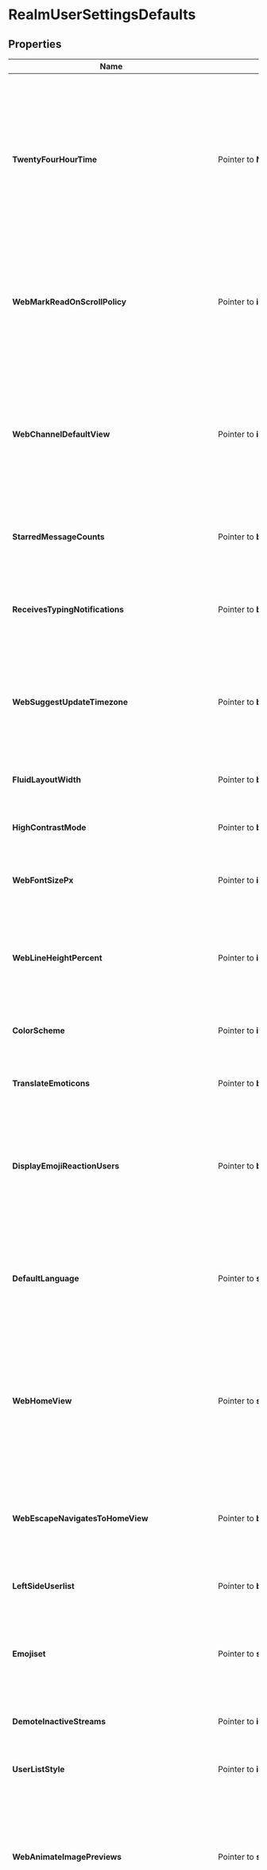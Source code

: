 # RealmUserSettingsDefaults

## Properties

Name | Type | Description | Notes
------------ | ------------- | ------------- | -------------
**TwentyFourHourTime** | Pointer to **NullableBool** | Whether time should be [displayed in 24-hour notation](zulip.com/help/change-the-time-format.  A &#x60;null&#x60; value indicates that the client should use the default time format for the user&#39;s locale.  **Changes**: Prior to Zulip 11.0 (feature level 408), &#x60;null&#x60; was not a valid value for this setting. Note that it was not possible to actually set the time format to &#x60;null&#x60; at this feature level.  New in Zulip 5.0 (feature level 99). This value was previously available as &#x60;realm_default_twenty_four_hour_time&#x60; in the top-level response object (only when &#x60;realm&#x60; was present in &#x60;fetch_event_types&#x60;).  | [optional] 
**WebMarkReadOnScrollPolicy** | Pointer to **int32** | Whether or not to mark messages as read when the user scrolls through their feed.  - 1 - Always - 2 - Only in conversation views - 3 - Never  **Changes**: New in Zulip 7.0 (feature level 175). Previously, there was no way for the user to configure this behavior on the web, and the Zulip web and desktop apps behaved like the \&quot;Always\&quot; setting when marking messages as read.  | [optional] 
**WebChannelDefaultView** | Pointer to **int32** | Web/desktop app setting controlling the default navigation behavior when clicking on a channel link.  - 1 - Top topic in the channel - 2 - Channel feed - 3 - List of topics - 4 - Top unread topic in channel  **Changes**: The \&quot;Top unread topic in channel\&quot; is new in Zulip 11.0 (feature level 401).  In Zulip 11.0 (feature level 383), we added a new option \&quot;List of topics\&quot; to this setting.  New in Zulip 9.0 (feature level 269). Previously, this was not configurable, and every user had the \&quot;Channel feed\&quot; behavior.  | [optional] 
**StarredMessageCounts** | Pointer to **bool** | Whether clients should display the [number of starred messages](zulip.com/help/star-a-message#display-the-number-of-starred-messages.  | [optional] 
**ReceivesTypingNotifications** | Pointer to **bool** | Whether the user is configured to receive typing notifications from other users. The server will only deliver typing notifications events to users who for whom this is enabled.  **Changes**: New in Zulip 9.0 (feature level 253). Previously, there were only options to disable sending typing notifications.  | [optional] 
**WebSuggestUpdateTimezone** | Pointer to **bool** | Whether the user should be shown an alert, offering to update their [profile time zone](zulip.com/help/change-your-timezone, when the time displayed for the profile time zone differs from the current time displayed by the time zone configured on their device.  **Changes**: New in Zulip 10.0 (feature level 329).  | [optional] 
**FluidLayoutWidth** | Pointer to **bool** | Whether to use the [maximum available screen width](zulip.com/help/enable-full-width-display for the web app&#39;s center panel (message feed, recent conversations) on wide screens.  | [optional] 
**HighContrastMode** | Pointer to **bool** | This setting is reserved for use to control variations in Zulip&#39;s design to help visually impaired users.  | [optional] 
**WebFontSizePx** | Pointer to **int32** | User-configured primary &#x60;font-size&#x60; for the web application, in pixels.  **Changes**: New in Zulip 9.0 (feature level 245). Previously, font size was only adjustable via browser zoom. Note that this setting was not fully implemented at this feature level.  | [optional] 
**WebLineHeightPercent** | Pointer to **int32** | User-configured primary &#x60;line-height&#x60; for the web application, in percent, so a value of 120 represents a &#x60;line-height&#x60; of 1.2.  **Changes**: New in Zulip 9.0 (feature level 245). Previously, line height was not user-configurable. Note that this setting was not fully implemented at this feature level.  | [optional] 
**ColorScheme** | Pointer to **int32** | Controls which [color theme](zulip.com/help/dark-theme to use.  - 1 - Automatic - 2 - Dark theme - 3 - Light theme  Automatic detection is implementing using the standard &#x60;prefers-color-scheme&#x60; media query.  | [optional] 
**TranslateEmoticons** | Pointer to **bool** | Whether to [translate emoticons to emoji](zulip.com/help/configure-emoticon-translations in messages the user sends.  | [optional] 
**DisplayEmojiReactionUsers** | Pointer to **bool** | Whether to display the names of reacting users on a message.  When enabled, clients should display the names of reacting users, rather than a count, for messages with few total reactions. The ideal cutoff may depend on the space available for displaying reactions; the official web application displays names when 3 or fewer total reactions are present with this setting enabled.  **Changes**: New in Zulip 6.0 (feature level 125).  | [optional] 
**DefaultLanguage** | Pointer to **string** | What [default language](zulip.com/help/change-your-language to use for the account.  This controls both the Zulip UI as well as email notifications sent to the user.  The value needs to be a standard language code that the Zulip server has translation data for; for example, &#x60;\&quot;en\&quot;&#x60; for English or &#x60;\&quot;de\&quot;&#x60; for German.  | [optional] 
**WebHomeView** | Pointer to **string** | The [home view](zulip.com/help/configure-home-view used when opening a new Zulip web app window or hitting the &#x60;Esc&#x60; keyboard shortcut repeatedly.  - \&quot;recent_topics\&quot; - Recent conversations view - \&quot;inbox\&quot; - Inbox view - \&quot;all_messages\&quot; - Combined feed view  **Changes**: New in Zulip 8.0 (feature level 219). Previously, this was called &#x60;default_view&#x60;, which was new in Zulip 4.0 (feature level 42).  | [optional] 
**WebEscapeNavigatesToHomeView** | Pointer to **bool** | Whether the escape key navigates to the [configured home view](zulip.com/help/configure-home-view.  **Changes**: New in Zulip 8.0 (feature level 219). Previously, this was called &#x60;escape_navigates_to_default_view&#x60;, which was new in Zulip 5.0 (feature level 107).  | [optional] 
**LeftSideUserlist** | Pointer to **bool** | Whether the users list on left sidebar in narrow windows.  This feature is not heavily used and is likely to be reworked.  | [optional] 
**Emojiset** | Pointer to **string** | The user&#39;s configured [emoji set](zulip.com/help/emoji-and-emoticons#use-emoticons, used to display emoji to the user everywhere they appear in the UI.  - \&quot;google\&quot; - Google modern - \&quot;google-blob\&quot; - Google classic - \&quot;twitter\&quot; - Twitter - \&quot;text\&quot; - Plain text  | [optional] 
**DemoteInactiveStreams** | Pointer to **int32** | Whether to [hide inactive channels](zulip.com/help/manage-inactive-channels in the left sidebar.  - 1 - Automatic - 2 - Always - 3 - Never  | [optional] 
**UserListStyle** | Pointer to **int32** | The style selected by the user for the right sidebar user list.  - 1 - Compact - 2 - With status - 3 - With avatar and status  **Changes**: New in Zulip 6.0 (feature level 141).  | [optional] 
**WebAnimateImagePreviews** | Pointer to **string** | Controls how animated images should be played in the message feed in the web/desktop application.  - \&quot;always\&quot; - Always play the animated images in the message feed. - \&quot;on_hover\&quot; - Play the animated images on hover over them in the message feed. - \&quot;never\&quot; - Never play animated images in the message feed.  **Changes**: New in Zulip 9.0 (feature level 275).  | [optional] 
**WebStreamUnreadsCountDisplayPolicy** | Pointer to **int32** | Configuration for which channels should be displayed with a numeric unread count in the left sidebar. Channels that do not have an unread count will have a simple dot indicator for whether there are any unread messages.  - 1 - All channels - 2 - Unmuted channels and topics - 3 - No channels  **Changes**: New in Zulip 8.0 (feature level 210).  | [optional] 
**HideAiFeatures** | Pointer to **bool** | Controls whether user wants AI features like topic summarization to be hidden in all Zulip clients.  **Changes**: New in Zulip 10.0 (feature level 350).  | [optional] 
**WebLeftSidebarShowChannelFolders** | Pointer to **bool** | Determines whether the web/desktop application&#39;s left sidebar displays any channel folders configured by the organization.  **Changes**: New in Zulip 11.0 (feature level 411).  | [optional] 
**WebLeftSidebarUnreadsCountSummary** | Pointer to **bool** | Determines whether the web/desktop application&#39;s left sidebar displays the unread message count summary.  **Changes**: New in Zulip 11.0 (feature level 398).  | [optional] 
**EnableStreamDesktopNotifications** | Pointer to **bool** | Enable visual desktop notifications for channel messages.  | [optional] 
**EnableStreamEmailNotifications** | Pointer to **bool** | Enable email notifications for channel messages.  | [optional] 
**EnableStreamPushNotifications** | Pointer to **bool** | Enable mobile notifications for channel messages.  | [optional] 
**EnableStreamAudibleNotifications** | Pointer to **bool** | Enable audible desktop notifications for channel messages.  | [optional] 
**NotificationSound** | Pointer to **string** | Notification sound name.  | [optional] 
**EnableDesktopNotifications** | Pointer to **bool** | Enable visual desktop notifications for direct messages and @-mentions.  | [optional] 
**EnableSounds** | Pointer to **bool** | Enable audible desktop notifications for direct messages and @-mentions.  | [optional] 
**EnableOfflineEmailNotifications** | Pointer to **bool** | Enable email notifications for direct messages and @-mentions received when the user is offline.  | [optional] 
**EnableOfflinePushNotifications** | Pointer to **bool** | Enable mobile notification for direct messages and @-mentions received when the user is offline.  | [optional] 
**EnableOnlinePushNotifications** | Pointer to **bool** | Enable mobile notification for direct messages and @-mentions received when the user is online.  | [optional] 
**EnableFollowedTopicDesktopNotifications** | Pointer to **bool** | Enable visual desktop notifications for messages sent to followed topics.  **Changes**: New in Zulip 8.0 (feature level 189).  | [optional] 
**EnableFollowedTopicEmailNotifications** | Pointer to **bool** | Enable email notifications for messages sent to followed topics.  **Changes**: New in Zulip 8.0 (feature level 189).  | [optional] 
**EnableFollowedTopicPushNotifications** | Pointer to **bool** | Enable push notifications for messages sent to followed topics.  **Changes**: New in Zulip 8.0 (feature level 189).  | [optional] 
**EnableFollowedTopicAudibleNotifications** | Pointer to **bool** | Enable audible desktop notifications for messages sent to followed topics.  **Changes**: New in Zulip 8.0 (feature level 189).  | [optional] 
**EnableDigestEmails** | Pointer to **bool** | Enable digest emails when the user is away.  | [optional] 
**EnableMarketingEmails** | Pointer to **bool** | Enable marketing emails. Has no function outside Zulip Cloud.  | [optional] 
**EnableLoginEmails** | Pointer to **bool** | Enable email notifications for new logins to account.  | [optional] 
**MessageContentInEmailNotifications** | Pointer to **bool** | Include the message&#39;s content in email notifications for new messages.  | [optional] 
**PmContentInDesktopNotifications** | Pointer to **bool** | Include content of direct messages in desktop notifications.  | [optional] 
**WildcardMentionsNotify** | Pointer to **bool** | Whether wildcard mentions (E.g. @**all**) should send notifications like a personal mention.  | [optional] 
**EnableFollowedTopicWildcardMentionsNotify** | Pointer to **bool** | Whether wildcard mentions (e.g., @**all**) in messages sent to followed topics should send notifications like a personal mention.  **Changes**: New in Zulip 8.0 (feature level 189).  | [optional] 
**DesktopIconCountDisplay** | Pointer to **int32** | Unread count badge (appears in desktop sidebar and browser tab)  - 1 - All unread messages - 2 - DMs, mentions, and followed topics - 3 - DMs and mentions - 4 - None  **Changes**: In Zulip 8.0 (feature level 227), added &#x60;DMs, mentions, and followed topics&#x60; option, renumbering the options to insert it in order.  | [optional] 
**RealmNameInEmailNotificationsPolicy** | Pointer to **int32** | Whether to [include organization name in subject of message notification emails](zulip.com/help/email-notifications#include-organization-name-in-subject-line.  - 1 - Automatic - 2 - Always - 3 - Never  **Changes**: New in Zulip 7.0 (feature level 168), replacing the previous &#x60;realm_name_in_notifications&#x60; boolean; &#x60;true&#x60; corresponded to &#x60;Always&#x60;, and &#x60;false&#x60; to &#x60;Never&#x60;.  | [optional] 
**AutomaticallyFollowTopicsPolicy** | Pointer to **int32** | Which [topics to follow automatically](zulip.com/help/mute-a-topic.  - 1 - Topics the user participates in - 2 - Topics the user sends a message to - 3 - Topics the user starts - 4 - Never  **Changes**: New in Zulip 8.0 (feature level 214).  | [optional] 
**AutomaticallyUnmuteTopicsInMutedStreamsPolicy** | Pointer to **int32** | Which [topics to unmute automatically in muted channels](zulip.com/help/mute-a-topic.  - 1 - Topics the user participates in - 2 - Topics the user sends a message to - 3 - Topics the user starts - 4 - Never  **Changes**: New in Zulip 8.0 (feature level 214).  | [optional] 
**AutomaticallyFollowTopicsWhereMentioned** | Pointer to **bool** | Whether the server will automatically mark the user as following topics where the user is mentioned.  **Changes**: New in Zulip 8.0 (feature level 235).  | [optional] 
**ResolvedTopicNoticeAutoReadPolicy** | Pointer to **string** | Controls whether the resolved-topic notices are marked as read.  - \&quot;always\&quot; - Always mark resolved-topic notices as read. - \&quot;except_followed\&quot; - Mark resolved-topic notices as read in topics not followed by the user. - \&quot;never\&quot; - Never mark resolved-topic notices as read.  **Changes**: New in Zulip 11.0 (feature level 385).  | [optional] 
**PresenceEnabled** | Pointer to **bool** | Display the presence status to other users when online.  | [optional] 
**EnterSends** | Pointer to **bool** | Whether the user setting for [sending on pressing Enter](zulip.com/help/configure-send-message-keys in the compose box is enabled.  | [optional] 
**EnableDraftsSynchronization** | Pointer to **bool** | A boolean parameter to control whether synchronizing drafts is enabled for the user. When synchronization is disabled, all drafts stored in the server will be automatically deleted from the server.  This does not do anything (like sending events) to delete local copies of drafts stored in clients.  | [optional] 
**EmailNotificationsBatchingPeriodSeconds** | Pointer to **int32** | The duration (in seconds) for which the server should wait to batch email notifications before sending them.  | [optional] 
**AvailableNotificationSounds** | Pointer to **[]string** | Array containing the names of the notification sound options supported by this Zulip server. Only relevant to support UI for configuring notification sounds.  | [optional] 
**EmojisetChoices** | Pointer to [**[]RegisterQueueResponseUserSettingsEmojisetChoicesInner**](RegisterQueueResponseUserSettingsEmojisetChoicesInner.md) | Array of dictionaries where each dictionary describes an emoji set supported by this version of the Zulip server.  Only relevant to clients with configuration UI for choosing an emoji set; the currently selected emoji set is available in the &#x60;emojiset&#x60; key.  See [PATCH /settings](zulip.com/api/update-settings for details on the meaning of this setting.  | [optional] 
**SendPrivateTypingNotifications** | Pointer to **bool** | Whether [typing notifications](zulip.com/help/typing-notifications be sent when composing direct messages.  **Changes**: New in Zulip 5.0 (feature level 105).  | [optional] 
**SendStreamTypingNotifications** | Pointer to **bool** | Whether [typing notifications](zulip.com/help/typing-notifications be sent when composing channel messages.  **Changes**: New in Zulip 5.0 (feature level 105).  | [optional] 
**SendReadReceipts** | Pointer to **bool** | Whether other users are allowed to see whether you&#39;ve read messages.  **Changes**: New in Zulip 5.0 (feature level 105).  | [optional] 
**AllowPrivateDataExport** | Pointer to **bool** | Whether organization administrators are allowed to export your private data.  **Changes**: New in Zulip 10.0 (feature level 293).  | [optional] 
**EmailAddressVisibility** | Pointer to **int32** | The [policy][permission-level] for [which other users][help-email-visibility] in this organization can see the user&#39;s real email address.  - 1 &#x3D; Everyone - 2 &#x3D; Members only - 3 &#x3D; Administrators only - 4 &#x3D; Nobody - 5 &#x3D; Moderators only  **Changes**: New in Zulip 7.0 (feature level 163), replacing the realm-level setting.  [permission-level]: /api/roles-and-permissions#permission-levels [help-email-visibility]: /help/configure-email-visibility  | [optional] 
**WebNavigateToSentMessage** | Pointer to **bool** | Web/desktop app setting for whether the user&#39;s view should automatically go to the conversation where they sent a message.  **Changes**: New in Zulip 9.0 (feature level 268). Previously, this behavior was not configurable.  | [optional] 

## Methods

### NewRegisterQueueResponseRealmUserSettingsDefaults

`func NewRegisterQueueResponseRealmUserSettingsDefaults() *RegisterQueueResponseRealmUserSettingsDefaults`

NewRegisterQueueResponseRealmUserSettingsDefaults instantiates a new RegisterQueueResponseRealmUserSettingsDefaults object
This constructor will assign default values to properties that have it defined,
and makes sure properties required by API are set, but the set of arguments
will change when the set of required properties is changed

### NewRegisterQueueResponseRealmUserSettingsDefaultsWithDefaults

`func NewRegisterQueueResponseRealmUserSettingsDefaultsWithDefaults() *RegisterQueueResponseRealmUserSettingsDefaults`

NewRegisterQueueResponseRealmUserSettingsDefaultsWithDefaults instantiates a new RegisterQueueResponseRealmUserSettingsDefaults object
This constructor will only assign default values to properties that have it defined,
but it doesn't guarantee that properties required by API are set

### GetTwentyFourHourTime

`func (o *RegisterQueueResponseRealmUserSettingsDefaults) GetTwentyFourHourTime() bool`

GetTwentyFourHourTime returns the TwentyFourHourTime field if non-nil, zero value otherwise.

### GetTwentyFourHourTimeOk

`func (o *RegisterQueueResponseRealmUserSettingsDefaults) GetTwentyFourHourTimeOk() (*bool, bool)`

GetTwentyFourHourTimeOk returns a tuple with the TwentyFourHourTime field if it's non-nil, zero value otherwise
and a boolean to check if the value has been set.

### SetTwentyFourHourTime

`func (o *RegisterQueueResponseRealmUserSettingsDefaults) SetTwentyFourHourTime(v bool)`

SetTwentyFourHourTime sets TwentyFourHourTime field to given value.

### HasTwentyFourHourTime

`func (o *RegisterQueueResponseRealmUserSettingsDefaults) HasTwentyFourHourTime() bool`

HasTwentyFourHourTime returns a boolean if a field has been set.

### SetTwentyFourHourTimeNil

`func (o *RegisterQueueResponseRealmUserSettingsDefaults) SetTwentyFourHourTimeNil(b bool)`

 SetTwentyFourHourTimeNil sets the value for TwentyFourHourTime to be an explicit nil

### UnsetTwentyFourHourTime
`func (o *RegisterQueueResponseRealmUserSettingsDefaults) UnsetTwentyFourHourTime()`

UnsetTwentyFourHourTime ensures that no value is present for TwentyFourHourTime, not even an explicit nil
### GetWebMarkReadOnScrollPolicy

`func (o *RegisterQueueResponseRealmUserSettingsDefaults) GetWebMarkReadOnScrollPolicy() int32`

GetWebMarkReadOnScrollPolicy returns the WebMarkReadOnScrollPolicy field if non-nil, zero value otherwise.

### GetWebMarkReadOnScrollPolicyOk

`func (o *RegisterQueueResponseRealmUserSettingsDefaults) GetWebMarkReadOnScrollPolicyOk() (*int32, bool)`

GetWebMarkReadOnScrollPolicyOk returns a tuple with the WebMarkReadOnScrollPolicy field if it's non-nil, zero value otherwise
and a boolean to check if the value has been set.

### SetWebMarkReadOnScrollPolicy

`func (o *RegisterQueueResponseRealmUserSettingsDefaults) SetWebMarkReadOnScrollPolicy(v int32)`

SetWebMarkReadOnScrollPolicy sets WebMarkReadOnScrollPolicy field to given value.

### HasWebMarkReadOnScrollPolicy

`func (o *RegisterQueueResponseRealmUserSettingsDefaults) HasWebMarkReadOnScrollPolicy() bool`

HasWebMarkReadOnScrollPolicy returns a boolean if a field has been set.

### GetWebChannelDefaultView

`func (o *RegisterQueueResponseRealmUserSettingsDefaults) GetWebChannelDefaultView() int32`

GetWebChannelDefaultView returns the WebChannelDefaultView field if non-nil, zero value otherwise.

### GetWebChannelDefaultViewOk

`func (o *RegisterQueueResponseRealmUserSettingsDefaults) GetWebChannelDefaultViewOk() (*int32, bool)`

GetWebChannelDefaultViewOk returns a tuple with the WebChannelDefaultView field if it's non-nil, zero value otherwise
and a boolean to check if the value has been set.

### SetWebChannelDefaultView

`func (o *RegisterQueueResponseRealmUserSettingsDefaults) SetWebChannelDefaultView(v int32)`

SetWebChannelDefaultView sets WebChannelDefaultView field to given value.

### HasWebChannelDefaultView

`func (o *RegisterQueueResponseRealmUserSettingsDefaults) HasWebChannelDefaultView() bool`

HasWebChannelDefaultView returns a boolean if a field has been set.

### GetStarredMessageCounts

`func (o *RegisterQueueResponseRealmUserSettingsDefaults) GetStarredMessageCounts() bool`

GetStarredMessageCounts returns the StarredMessageCounts field if non-nil, zero value otherwise.

### GetStarredMessageCountsOk

`func (o *RegisterQueueResponseRealmUserSettingsDefaults) GetStarredMessageCountsOk() (*bool, bool)`

GetStarredMessageCountsOk returns a tuple with the StarredMessageCounts field if it's non-nil, zero value otherwise
and a boolean to check if the value has been set.

### SetStarredMessageCounts

`func (o *RegisterQueueResponseRealmUserSettingsDefaults) SetStarredMessageCounts(v bool)`

SetStarredMessageCounts sets StarredMessageCounts field to given value.

### HasStarredMessageCounts

`func (o *RegisterQueueResponseRealmUserSettingsDefaults) HasStarredMessageCounts() bool`

HasStarredMessageCounts returns a boolean if a field has been set.

### GetReceivesTypingNotifications

`func (o *RegisterQueueResponseRealmUserSettingsDefaults) GetReceivesTypingNotifications() bool`

GetReceivesTypingNotifications returns the ReceivesTypingNotifications field if non-nil, zero value otherwise.

### GetReceivesTypingNotificationsOk

`func (o *RegisterQueueResponseRealmUserSettingsDefaults) GetReceivesTypingNotificationsOk() (*bool, bool)`

GetReceivesTypingNotificationsOk returns a tuple with the ReceivesTypingNotifications field if it's non-nil, zero value otherwise
and a boolean to check if the value has been set.

### SetReceivesTypingNotifications

`func (o *RegisterQueueResponseRealmUserSettingsDefaults) SetReceivesTypingNotifications(v bool)`

SetReceivesTypingNotifications sets ReceivesTypingNotifications field to given value.

### HasReceivesTypingNotifications

`func (o *RegisterQueueResponseRealmUserSettingsDefaults) HasReceivesTypingNotifications() bool`

HasReceivesTypingNotifications returns a boolean if a field has been set.

### GetWebSuggestUpdateTimezone

`func (o *RegisterQueueResponseRealmUserSettingsDefaults) GetWebSuggestUpdateTimezone() bool`

GetWebSuggestUpdateTimezone returns the WebSuggestUpdateTimezone field if non-nil, zero value otherwise.

### GetWebSuggestUpdateTimezoneOk

`func (o *RegisterQueueResponseRealmUserSettingsDefaults) GetWebSuggestUpdateTimezoneOk() (*bool, bool)`

GetWebSuggestUpdateTimezoneOk returns a tuple with the WebSuggestUpdateTimezone field if it's non-nil, zero value otherwise
and a boolean to check if the value has been set.

### SetWebSuggestUpdateTimezone

`func (o *RegisterQueueResponseRealmUserSettingsDefaults) SetWebSuggestUpdateTimezone(v bool)`

SetWebSuggestUpdateTimezone sets WebSuggestUpdateTimezone field to given value.

### HasWebSuggestUpdateTimezone

`func (o *RegisterQueueResponseRealmUserSettingsDefaults) HasWebSuggestUpdateTimezone() bool`

HasWebSuggestUpdateTimezone returns a boolean if a field has been set.

### GetFluidLayoutWidth

`func (o *RegisterQueueResponseRealmUserSettingsDefaults) GetFluidLayoutWidth() bool`

GetFluidLayoutWidth returns the FluidLayoutWidth field if non-nil, zero value otherwise.

### GetFluidLayoutWidthOk

`func (o *RegisterQueueResponseRealmUserSettingsDefaults) GetFluidLayoutWidthOk() (*bool, bool)`

GetFluidLayoutWidthOk returns a tuple with the FluidLayoutWidth field if it's non-nil, zero value otherwise
and a boolean to check if the value has been set.

### SetFluidLayoutWidth

`func (o *RegisterQueueResponseRealmUserSettingsDefaults) SetFluidLayoutWidth(v bool)`

SetFluidLayoutWidth sets FluidLayoutWidth field to given value.

### HasFluidLayoutWidth

`func (o *RegisterQueueResponseRealmUserSettingsDefaults) HasFluidLayoutWidth() bool`

HasFluidLayoutWidth returns a boolean if a field has been set.

### GetHighContrastMode

`func (o *RegisterQueueResponseRealmUserSettingsDefaults) GetHighContrastMode() bool`

GetHighContrastMode returns the HighContrastMode field if non-nil, zero value otherwise.

### GetHighContrastModeOk

`func (o *RegisterQueueResponseRealmUserSettingsDefaults) GetHighContrastModeOk() (*bool, bool)`

GetHighContrastModeOk returns a tuple with the HighContrastMode field if it's non-nil, zero value otherwise
and a boolean to check if the value has been set.

### SetHighContrastMode

`func (o *RegisterQueueResponseRealmUserSettingsDefaults) SetHighContrastMode(v bool)`

SetHighContrastMode sets HighContrastMode field to given value.

### HasHighContrastMode

`func (o *RegisterQueueResponseRealmUserSettingsDefaults) HasHighContrastMode() bool`

HasHighContrastMode returns a boolean if a field has been set.

### GetWebFontSizePx

`func (o *RegisterQueueResponseRealmUserSettingsDefaults) GetWebFontSizePx() int32`

GetWebFontSizePx returns the WebFontSizePx field if non-nil, zero value otherwise.

### GetWebFontSizePxOk

`func (o *RegisterQueueResponseRealmUserSettingsDefaults) GetWebFontSizePxOk() (*int32, bool)`

GetWebFontSizePxOk returns a tuple with the WebFontSizePx field if it's non-nil, zero value otherwise
and a boolean to check if the value has been set.

### SetWebFontSizePx

`func (o *RegisterQueueResponseRealmUserSettingsDefaults) SetWebFontSizePx(v int32)`

SetWebFontSizePx sets WebFontSizePx field to given value.

### HasWebFontSizePx

`func (o *RegisterQueueResponseRealmUserSettingsDefaults) HasWebFontSizePx() bool`

HasWebFontSizePx returns a boolean if a field has been set.

### GetWebLineHeightPercent

`func (o *RegisterQueueResponseRealmUserSettingsDefaults) GetWebLineHeightPercent() int32`

GetWebLineHeightPercent returns the WebLineHeightPercent field if non-nil, zero value otherwise.

### GetWebLineHeightPercentOk

`func (o *RegisterQueueResponseRealmUserSettingsDefaults) GetWebLineHeightPercentOk() (*int32, bool)`

GetWebLineHeightPercentOk returns a tuple with the WebLineHeightPercent field if it's non-nil, zero value otherwise
and a boolean to check if the value has been set.

### SetWebLineHeightPercent

`func (o *RegisterQueueResponseRealmUserSettingsDefaults) SetWebLineHeightPercent(v int32)`

SetWebLineHeightPercent sets WebLineHeightPercent field to given value.

### HasWebLineHeightPercent

`func (o *RegisterQueueResponseRealmUserSettingsDefaults) HasWebLineHeightPercent() bool`

HasWebLineHeightPercent returns a boolean if a field has been set.

### GetColorScheme

`func (o *RegisterQueueResponseRealmUserSettingsDefaults) GetColorScheme() int32`

GetColorScheme returns the ColorScheme field if non-nil, zero value otherwise.

### GetColorSchemeOk

`func (o *RegisterQueueResponseRealmUserSettingsDefaults) GetColorSchemeOk() (*int32, bool)`

GetColorSchemeOk returns a tuple with the ColorScheme field if it's non-nil, zero value otherwise
and a boolean to check if the value has been set.

### SetColorScheme

`func (o *RegisterQueueResponseRealmUserSettingsDefaults) SetColorScheme(v int32)`

SetColorScheme sets ColorScheme field to given value.

### HasColorScheme

`func (o *RegisterQueueResponseRealmUserSettingsDefaults) HasColorScheme() bool`

HasColorScheme returns a boolean if a field has been set.

### GetTranslateEmoticons

`func (o *RegisterQueueResponseRealmUserSettingsDefaults) GetTranslateEmoticons() bool`

GetTranslateEmoticons returns the TranslateEmoticons field if non-nil, zero value otherwise.

### GetTranslateEmoticonsOk

`func (o *RegisterQueueResponseRealmUserSettingsDefaults) GetTranslateEmoticonsOk() (*bool, bool)`

GetTranslateEmoticonsOk returns a tuple with the TranslateEmoticons field if it's non-nil, zero value otherwise
and a boolean to check if the value has been set.

### SetTranslateEmoticons

`func (o *RegisterQueueResponseRealmUserSettingsDefaults) SetTranslateEmoticons(v bool)`

SetTranslateEmoticons sets TranslateEmoticons field to given value.

### HasTranslateEmoticons

`func (o *RegisterQueueResponseRealmUserSettingsDefaults) HasTranslateEmoticons() bool`

HasTranslateEmoticons returns a boolean if a field has been set.

### GetDisplayEmojiReactionUsers

`func (o *RegisterQueueResponseRealmUserSettingsDefaults) GetDisplayEmojiReactionUsers() bool`

GetDisplayEmojiReactionUsers returns the DisplayEmojiReactionUsers field if non-nil, zero value otherwise.

### GetDisplayEmojiReactionUsersOk

`func (o *RegisterQueueResponseRealmUserSettingsDefaults) GetDisplayEmojiReactionUsersOk() (*bool, bool)`

GetDisplayEmojiReactionUsersOk returns a tuple with the DisplayEmojiReactionUsers field if it's non-nil, zero value otherwise
and a boolean to check if the value has been set.

### SetDisplayEmojiReactionUsers

`func (o *RegisterQueueResponseRealmUserSettingsDefaults) SetDisplayEmojiReactionUsers(v bool)`

SetDisplayEmojiReactionUsers sets DisplayEmojiReactionUsers field to given value.

### HasDisplayEmojiReactionUsers

`func (o *RegisterQueueResponseRealmUserSettingsDefaults) HasDisplayEmojiReactionUsers() bool`

HasDisplayEmojiReactionUsers returns a boolean if a field has been set.

### GetDefaultLanguage

`func (o *RegisterQueueResponseRealmUserSettingsDefaults) GetDefaultLanguage() string`

GetDefaultLanguage returns the DefaultLanguage field if non-nil, zero value otherwise.

### GetDefaultLanguageOk

`func (o *RegisterQueueResponseRealmUserSettingsDefaults) GetDefaultLanguageOk() (*string, bool)`

GetDefaultLanguageOk returns a tuple with the DefaultLanguage field if it's non-nil, zero value otherwise
and a boolean to check if the value has been set.

### SetDefaultLanguage

`func (o *RegisterQueueResponseRealmUserSettingsDefaults) SetDefaultLanguage(v string)`

SetDefaultLanguage sets DefaultLanguage field to given value.

### HasDefaultLanguage

`func (o *RegisterQueueResponseRealmUserSettingsDefaults) HasDefaultLanguage() bool`

HasDefaultLanguage returns a boolean if a field has been set.

### GetWebHomeView

`func (o *RegisterQueueResponseRealmUserSettingsDefaults) GetWebHomeView() string`

GetWebHomeView returns the WebHomeView field if non-nil, zero value otherwise.

### GetWebHomeViewOk

`func (o *RegisterQueueResponseRealmUserSettingsDefaults) GetWebHomeViewOk() (*string, bool)`

GetWebHomeViewOk returns a tuple with the WebHomeView field if it's non-nil, zero value otherwise
and a boolean to check if the value has been set.

### SetWebHomeView

`func (o *RegisterQueueResponseRealmUserSettingsDefaults) SetWebHomeView(v string)`

SetWebHomeView sets WebHomeView field to given value.

### HasWebHomeView

`func (o *RegisterQueueResponseRealmUserSettingsDefaults) HasWebHomeView() bool`

HasWebHomeView returns a boolean if a field has been set.

### GetWebEscapeNavigatesToHomeView

`func (o *RegisterQueueResponseRealmUserSettingsDefaults) GetWebEscapeNavigatesToHomeView() bool`

GetWebEscapeNavigatesToHomeView returns the WebEscapeNavigatesToHomeView field if non-nil, zero value otherwise.

### GetWebEscapeNavigatesToHomeViewOk

`func (o *RegisterQueueResponseRealmUserSettingsDefaults) GetWebEscapeNavigatesToHomeViewOk() (*bool, bool)`

GetWebEscapeNavigatesToHomeViewOk returns a tuple with the WebEscapeNavigatesToHomeView field if it's non-nil, zero value otherwise
and a boolean to check if the value has been set.

### SetWebEscapeNavigatesToHomeView

`func (o *RegisterQueueResponseRealmUserSettingsDefaults) SetWebEscapeNavigatesToHomeView(v bool)`

SetWebEscapeNavigatesToHomeView sets WebEscapeNavigatesToHomeView field to given value.

### HasWebEscapeNavigatesToHomeView

`func (o *RegisterQueueResponseRealmUserSettingsDefaults) HasWebEscapeNavigatesToHomeView() bool`

HasWebEscapeNavigatesToHomeView returns a boolean if a field has been set.

### GetLeftSideUserlist

`func (o *RegisterQueueResponseRealmUserSettingsDefaults) GetLeftSideUserlist() bool`

GetLeftSideUserlist returns the LeftSideUserlist field if non-nil, zero value otherwise.

### GetLeftSideUserlistOk

`func (o *RegisterQueueResponseRealmUserSettingsDefaults) GetLeftSideUserlistOk() (*bool, bool)`

GetLeftSideUserlistOk returns a tuple with the LeftSideUserlist field if it's non-nil, zero value otherwise
and a boolean to check if the value has been set.

### SetLeftSideUserlist

`func (o *RegisterQueueResponseRealmUserSettingsDefaults) SetLeftSideUserlist(v bool)`

SetLeftSideUserlist sets LeftSideUserlist field to given value.

### HasLeftSideUserlist

`func (o *RegisterQueueResponseRealmUserSettingsDefaults) HasLeftSideUserlist() bool`

HasLeftSideUserlist returns a boolean if a field has been set.

### GetEmojiset

`func (o *RegisterQueueResponseRealmUserSettingsDefaults) GetEmojiset() string`

GetEmojiset returns the Emojiset field if non-nil, zero value otherwise.

### GetEmojisetOk

`func (o *RegisterQueueResponseRealmUserSettingsDefaults) GetEmojisetOk() (*string, bool)`

GetEmojisetOk returns a tuple with the Emojiset field if it's non-nil, zero value otherwise
and a boolean to check if the value has been set.

### SetEmojiset

`func (o *RegisterQueueResponseRealmUserSettingsDefaults) SetEmojiset(v string)`

SetEmojiset sets Emojiset field to given value.

### HasEmojiset

`func (o *RegisterQueueResponseRealmUserSettingsDefaults) HasEmojiset() bool`

HasEmojiset returns a boolean if a field has been set.

### GetDemoteInactiveStreams

`func (o *RegisterQueueResponseRealmUserSettingsDefaults) GetDemoteInactiveStreams() int32`

GetDemoteInactiveStreams returns the DemoteInactiveStreams field if non-nil, zero value otherwise.

### GetDemoteInactiveStreamsOk

`func (o *RegisterQueueResponseRealmUserSettingsDefaults) GetDemoteInactiveStreamsOk() (*int32, bool)`

GetDemoteInactiveStreamsOk returns a tuple with the DemoteInactiveStreams field if it's non-nil, zero value otherwise
and a boolean to check if the value has been set.

### SetDemoteInactiveStreams

`func (o *RegisterQueueResponseRealmUserSettingsDefaults) SetDemoteInactiveStreams(v int32)`

SetDemoteInactiveStreams sets DemoteInactiveStreams field to given value.

### HasDemoteInactiveStreams

`func (o *RegisterQueueResponseRealmUserSettingsDefaults) HasDemoteInactiveStreams() bool`

HasDemoteInactiveStreams returns a boolean if a field has been set.

### GetUserListStyle

`func (o *RegisterQueueResponseRealmUserSettingsDefaults) GetUserListStyle() int32`

GetUserListStyle returns the UserListStyle field if non-nil, zero value otherwise.

### GetUserListStyleOk

`func (o *RegisterQueueResponseRealmUserSettingsDefaults) GetUserListStyleOk() (*int32, bool)`

GetUserListStyleOk returns a tuple with the UserListStyle field if it's non-nil, zero value otherwise
and a boolean to check if the value has been set.

### SetUserListStyle

`func (o *RegisterQueueResponseRealmUserSettingsDefaults) SetUserListStyle(v int32)`

SetUserListStyle sets UserListStyle field to given value.

### HasUserListStyle

`func (o *RegisterQueueResponseRealmUserSettingsDefaults) HasUserListStyle() bool`

HasUserListStyle returns a boolean if a field has been set.

### GetWebAnimateImagePreviews

`func (o *RegisterQueueResponseRealmUserSettingsDefaults) GetWebAnimateImagePreviews() string`

GetWebAnimateImagePreviews returns the WebAnimateImagePreviews field if non-nil, zero value otherwise.

### GetWebAnimateImagePreviewsOk

`func (o *RegisterQueueResponseRealmUserSettingsDefaults) GetWebAnimateImagePreviewsOk() (*string, bool)`

GetWebAnimateImagePreviewsOk returns a tuple with the WebAnimateImagePreviews field if it's non-nil, zero value otherwise
and a boolean to check if the value has been set.

### SetWebAnimateImagePreviews

`func (o *RegisterQueueResponseRealmUserSettingsDefaults) SetWebAnimateImagePreviews(v string)`

SetWebAnimateImagePreviews sets WebAnimateImagePreviews field to given value.

### HasWebAnimateImagePreviews

`func (o *RegisterQueueResponseRealmUserSettingsDefaults) HasWebAnimateImagePreviews() bool`

HasWebAnimateImagePreviews returns a boolean if a field has been set.

### GetWebStreamUnreadsCountDisplayPolicy

`func (o *RegisterQueueResponseRealmUserSettingsDefaults) GetWebStreamUnreadsCountDisplayPolicy() int32`

GetWebStreamUnreadsCountDisplayPolicy returns the WebStreamUnreadsCountDisplayPolicy field if non-nil, zero value otherwise.

### GetWebStreamUnreadsCountDisplayPolicyOk

`func (o *RegisterQueueResponseRealmUserSettingsDefaults) GetWebStreamUnreadsCountDisplayPolicyOk() (*int32, bool)`

GetWebStreamUnreadsCountDisplayPolicyOk returns a tuple with the WebStreamUnreadsCountDisplayPolicy field if it's non-nil, zero value otherwise
and a boolean to check if the value has been set.

### SetWebStreamUnreadsCountDisplayPolicy

`func (o *RegisterQueueResponseRealmUserSettingsDefaults) SetWebStreamUnreadsCountDisplayPolicy(v int32)`

SetWebStreamUnreadsCountDisplayPolicy sets WebStreamUnreadsCountDisplayPolicy field to given value.

### HasWebStreamUnreadsCountDisplayPolicy

`func (o *RegisterQueueResponseRealmUserSettingsDefaults) HasWebStreamUnreadsCountDisplayPolicy() bool`

HasWebStreamUnreadsCountDisplayPolicy returns a boolean if a field has been set.

### GetHideAiFeatures

`func (o *RegisterQueueResponseRealmUserSettingsDefaults) GetHideAiFeatures() bool`

GetHideAiFeatures returns the HideAiFeatures field if non-nil, zero value otherwise.

### GetHideAiFeaturesOk

`func (o *RegisterQueueResponseRealmUserSettingsDefaults) GetHideAiFeaturesOk() (*bool, bool)`

GetHideAiFeaturesOk returns a tuple with the HideAiFeatures field if it's non-nil, zero value otherwise
and a boolean to check if the value has been set.

### SetHideAiFeatures

`func (o *RegisterQueueResponseRealmUserSettingsDefaults) SetHideAiFeatures(v bool)`

SetHideAiFeatures sets HideAiFeatures field to given value.

### HasHideAiFeatures

`func (o *RegisterQueueResponseRealmUserSettingsDefaults) HasHideAiFeatures() bool`

HasHideAiFeatures returns a boolean if a field has been set.

### GetWebLeftSidebarShowChannelFolders

`func (o *RegisterQueueResponseRealmUserSettingsDefaults) GetWebLeftSidebarShowChannelFolders() bool`

GetWebLeftSidebarShowChannelFolders returns the WebLeftSidebarShowChannelFolders field if non-nil, zero value otherwise.

### GetWebLeftSidebarShowChannelFoldersOk

`func (o *RegisterQueueResponseRealmUserSettingsDefaults) GetWebLeftSidebarShowChannelFoldersOk() (*bool, bool)`

GetWebLeftSidebarShowChannelFoldersOk returns a tuple with the WebLeftSidebarShowChannelFolders field if it's non-nil, zero value otherwise
and a boolean to check if the value has been set.

### SetWebLeftSidebarShowChannelFolders

`func (o *RegisterQueueResponseRealmUserSettingsDefaults) SetWebLeftSidebarShowChannelFolders(v bool)`

SetWebLeftSidebarShowChannelFolders sets WebLeftSidebarShowChannelFolders field to given value.

### HasWebLeftSidebarShowChannelFolders

`func (o *RegisterQueueResponseRealmUserSettingsDefaults) HasWebLeftSidebarShowChannelFolders() bool`

HasWebLeftSidebarShowChannelFolders returns a boolean if a field has been set.

### GetWebLeftSidebarUnreadsCountSummary

`func (o *RegisterQueueResponseRealmUserSettingsDefaults) GetWebLeftSidebarUnreadsCountSummary() bool`

GetWebLeftSidebarUnreadsCountSummary returns the WebLeftSidebarUnreadsCountSummary field if non-nil, zero value otherwise.

### GetWebLeftSidebarUnreadsCountSummaryOk

`func (o *RegisterQueueResponseRealmUserSettingsDefaults) GetWebLeftSidebarUnreadsCountSummaryOk() (*bool, bool)`

GetWebLeftSidebarUnreadsCountSummaryOk returns a tuple with the WebLeftSidebarUnreadsCountSummary field if it's non-nil, zero value otherwise
and a boolean to check if the value has been set.

### SetWebLeftSidebarUnreadsCountSummary

`func (o *RegisterQueueResponseRealmUserSettingsDefaults) SetWebLeftSidebarUnreadsCountSummary(v bool)`

SetWebLeftSidebarUnreadsCountSummary sets WebLeftSidebarUnreadsCountSummary field to given value.

### HasWebLeftSidebarUnreadsCountSummary

`func (o *RegisterQueueResponseRealmUserSettingsDefaults) HasWebLeftSidebarUnreadsCountSummary() bool`

HasWebLeftSidebarUnreadsCountSummary returns a boolean if a field has been set.

### GetEnableStreamDesktopNotifications

`func (o *RegisterQueueResponseRealmUserSettingsDefaults) GetEnableStreamDesktopNotifications() bool`

GetEnableStreamDesktopNotifications returns the EnableStreamDesktopNotifications field if non-nil, zero value otherwise.

### GetEnableStreamDesktopNotificationsOk

`func (o *RegisterQueueResponseRealmUserSettingsDefaults) GetEnableStreamDesktopNotificationsOk() (*bool, bool)`

GetEnableStreamDesktopNotificationsOk returns a tuple with the EnableStreamDesktopNotifications field if it's non-nil, zero value otherwise
and a boolean to check if the value has been set.

### SetEnableStreamDesktopNotifications

`func (o *RegisterQueueResponseRealmUserSettingsDefaults) SetEnableStreamDesktopNotifications(v bool)`

SetEnableStreamDesktopNotifications sets EnableStreamDesktopNotifications field to given value.

### HasEnableStreamDesktopNotifications

`func (o *RegisterQueueResponseRealmUserSettingsDefaults) HasEnableStreamDesktopNotifications() bool`

HasEnableStreamDesktopNotifications returns a boolean if a field has been set.

### GetEnableStreamEmailNotifications

`func (o *RegisterQueueResponseRealmUserSettingsDefaults) GetEnableStreamEmailNotifications() bool`

GetEnableStreamEmailNotifications returns the EnableStreamEmailNotifications field if non-nil, zero value otherwise.

### GetEnableStreamEmailNotificationsOk

`func (o *RegisterQueueResponseRealmUserSettingsDefaults) GetEnableStreamEmailNotificationsOk() (*bool, bool)`

GetEnableStreamEmailNotificationsOk returns a tuple with the EnableStreamEmailNotifications field if it's non-nil, zero value otherwise
and a boolean to check if the value has been set.

### SetEnableStreamEmailNotifications

`func (o *RegisterQueueResponseRealmUserSettingsDefaults) SetEnableStreamEmailNotifications(v bool)`

SetEnableStreamEmailNotifications sets EnableStreamEmailNotifications field to given value.

### HasEnableStreamEmailNotifications

`func (o *RegisterQueueResponseRealmUserSettingsDefaults) HasEnableStreamEmailNotifications() bool`

HasEnableStreamEmailNotifications returns a boolean if a field has been set.

### GetEnableStreamPushNotifications

`func (o *RegisterQueueResponseRealmUserSettingsDefaults) GetEnableStreamPushNotifications() bool`

GetEnableStreamPushNotifications returns the EnableStreamPushNotifications field if non-nil, zero value otherwise.

### GetEnableStreamPushNotificationsOk

`func (o *RegisterQueueResponseRealmUserSettingsDefaults) GetEnableStreamPushNotificationsOk() (*bool, bool)`

GetEnableStreamPushNotificationsOk returns a tuple with the EnableStreamPushNotifications field if it's non-nil, zero value otherwise
and a boolean to check if the value has been set.

### SetEnableStreamPushNotifications

`func (o *RegisterQueueResponseRealmUserSettingsDefaults) SetEnableStreamPushNotifications(v bool)`

SetEnableStreamPushNotifications sets EnableStreamPushNotifications field to given value.

### HasEnableStreamPushNotifications

`func (o *RegisterQueueResponseRealmUserSettingsDefaults) HasEnableStreamPushNotifications() bool`

HasEnableStreamPushNotifications returns a boolean if a field has been set.

### GetEnableStreamAudibleNotifications

`func (o *RegisterQueueResponseRealmUserSettingsDefaults) GetEnableStreamAudibleNotifications() bool`

GetEnableStreamAudibleNotifications returns the EnableStreamAudibleNotifications field if non-nil, zero value otherwise.

### GetEnableStreamAudibleNotificationsOk

`func (o *RegisterQueueResponseRealmUserSettingsDefaults) GetEnableStreamAudibleNotificationsOk() (*bool, bool)`

GetEnableStreamAudibleNotificationsOk returns a tuple with the EnableStreamAudibleNotifications field if it's non-nil, zero value otherwise
and a boolean to check if the value has been set.

### SetEnableStreamAudibleNotifications

`func (o *RegisterQueueResponseRealmUserSettingsDefaults) SetEnableStreamAudibleNotifications(v bool)`

SetEnableStreamAudibleNotifications sets EnableStreamAudibleNotifications field to given value.

### HasEnableStreamAudibleNotifications

`func (o *RegisterQueueResponseRealmUserSettingsDefaults) HasEnableStreamAudibleNotifications() bool`

HasEnableStreamAudibleNotifications returns a boolean if a field has been set.

### GetNotificationSound

`func (o *RegisterQueueResponseRealmUserSettingsDefaults) GetNotificationSound() string`

GetNotificationSound returns the NotificationSound field if non-nil, zero value otherwise.

### GetNotificationSoundOk

`func (o *RegisterQueueResponseRealmUserSettingsDefaults) GetNotificationSoundOk() (*string, bool)`

GetNotificationSoundOk returns a tuple with the NotificationSound field if it's non-nil, zero value otherwise
and a boolean to check if the value has been set.

### SetNotificationSound

`func (o *RegisterQueueResponseRealmUserSettingsDefaults) SetNotificationSound(v string)`

SetNotificationSound sets NotificationSound field to given value.

### HasNotificationSound

`func (o *RegisterQueueResponseRealmUserSettingsDefaults) HasNotificationSound() bool`

HasNotificationSound returns a boolean if a field has been set.

### GetEnableDesktopNotifications

`func (o *RegisterQueueResponseRealmUserSettingsDefaults) GetEnableDesktopNotifications() bool`

GetEnableDesktopNotifications returns the EnableDesktopNotifications field if non-nil, zero value otherwise.

### GetEnableDesktopNotificationsOk

`func (o *RegisterQueueResponseRealmUserSettingsDefaults) GetEnableDesktopNotificationsOk() (*bool, bool)`

GetEnableDesktopNotificationsOk returns a tuple with the EnableDesktopNotifications field if it's non-nil, zero value otherwise
and a boolean to check if the value has been set.

### SetEnableDesktopNotifications

`func (o *RegisterQueueResponseRealmUserSettingsDefaults) SetEnableDesktopNotifications(v bool)`

SetEnableDesktopNotifications sets EnableDesktopNotifications field to given value.

### HasEnableDesktopNotifications

`func (o *RegisterQueueResponseRealmUserSettingsDefaults) HasEnableDesktopNotifications() bool`

HasEnableDesktopNotifications returns a boolean if a field has been set.

### GetEnableSounds

`func (o *RegisterQueueResponseRealmUserSettingsDefaults) GetEnableSounds() bool`

GetEnableSounds returns the EnableSounds field if non-nil, zero value otherwise.

### GetEnableSoundsOk

`func (o *RegisterQueueResponseRealmUserSettingsDefaults) GetEnableSoundsOk() (*bool, bool)`

GetEnableSoundsOk returns a tuple with the EnableSounds field if it's non-nil, zero value otherwise
and a boolean to check if the value has been set.

### SetEnableSounds

`func (o *RegisterQueueResponseRealmUserSettingsDefaults) SetEnableSounds(v bool)`

SetEnableSounds sets EnableSounds field to given value.

### HasEnableSounds

`func (o *RegisterQueueResponseRealmUserSettingsDefaults) HasEnableSounds() bool`

HasEnableSounds returns a boolean if a field has been set.

### GetEnableOfflineEmailNotifications

`func (o *RegisterQueueResponseRealmUserSettingsDefaults) GetEnableOfflineEmailNotifications() bool`

GetEnableOfflineEmailNotifications returns the EnableOfflineEmailNotifications field if non-nil, zero value otherwise.

### GetEnableOfflineEmailNotificationsOk

`func (o *RegisterQueueResponseRealmUserSettingsDefaults) GetEnableOfflineEmailNotificationsOk() (*bool, bool)`

GetEnableOfflineEmailNotificationsOk returns a tuple with the EnableOfflineEmailNotifications field if it's non-nil, zero value otherwise
and a boolean to check if the value has been set.

### SetEnableOfflineEmailNotifications

`func (o *RegisterQueueResponseRealmUserSettingsDefaults) SetEnableOfflineEmailNotifications(v bool)`

SetEnableOfflineEmailNotifications sets EnableOfflineEmailNotifications field to given value.

### HasEnableOfflineEmailNotifications

`func (o *RegisterQueueResponseRealmUserSettingsDefaults) HasEnableOfflineEmailNotifications() bool`

HasEnableOfflineEmailNotifications returns a boolean if a field has been set.

### GetEnableOfflinePushNotifications

`func (o *RegisterQueueResponseRealmUserSettingsDefaults) GetEnableOfflinePushNotifications() bool`

GetEnableOfflinePushNotifications returns the EnableOfflinePushNotifications field if non-nil, zero value otherwise.

### GetEnableOfflinePushNotificationsOk

`func (o *RegisterQueueResponseRealmUserSettingsDefaults) GetEnableOfflinePushNotificationsOk() (*bool, bool)`

GetEnableOfflinePushNotificationsOk returns a tuple with the EnableOfflinePushNotifications field if it's non-nil, zero value otherwise
and a boolean to check if the value has been set.

### SetEnableOfflinePushNotifications

`func (o *RegisterQueueResponseRealmUserSettingsDefaults) SetEnableOfflinePushNotifications(v bool)`

SetEnableOfflinePushNotifications sets EnableOfflinePushNotifications field to given value.

### HasEnableOfflinePushNotifications

`func (o *RegisterQueueResponseRealmUserSettingsDefaults) HasEnableOfflinePushNotifications() bool`

HasEnableOfflinePushNotifications returns a boolean if a field has been set.

### GetEnableOnlinePushNotifications

`func (o *RegisterQueueResponseRealmUserSettingsDefaults) GetEnableOnlinePushNotifications() bool`

GetEnableOnlinePushNotifications returns the EnableOnlinePushNotifications field if non-nil, zero value otherwise.

### GetEnableOnlinePushNotificationsOk

`func (o *RegisterQueueResponseRealmUserSettingsDefaults) GetEnableOnlinePushNotificationsOk() (*bool, bool)`

GetEnableOnlinePushNotificationsOk returns a tuple with the EnableOnlinePushNotifications field if it's non-nil, zero value otherwise
and a boolean to check if the value has been set.

### SetEnableOnlinePushNotifications

`func (o *RegisterQueueResponseRealmUserSettingsDefaults) SetEnableOnlinePushNotifications(v bool)`

SetEnableOnlinePushNotifications sets EnableOnlinePushNotifications field to given value.

### HasEnableOnlinePushNotifications

`func (o *RegisterQueueResponseRealmUserSettingsDefaults) HasEnableOnlinePushNotifications() bool`

HasEnableOnlinePushNotifications returns a boolean if a field has been set.

### GetEnableFollowedTopicDesktopNotifications

`func (o *RegisterQueueResponseRealmUserSettingsDefaults) GetEnableFollowedTopicDesktopNotifications() bool`

GetEnableFollowedTopicDesktopNotifications returns the EnableFollowedTopicDesktopNotifications field if non-nil, zero value otherwise.

### GetEnableFollowedTopicDesktopNotificationsOk

`func (o *RegisterQueueResponseRealmUserSettingsDefaults) GetEnableFollowedTopicDesktopNotificationsOk() (*bool, bool)`

GetEnableFollowedTopicDesktopNotificationsOk returns a tuple with the EnableFollowedTopicDesktopNotifications field if it's non-nil, zero value otherwise
and a boolean to check if the value has been set.

### SetEnableFollowedTopicDesktopNotifications

`func (o *RegisterQueueResponseRealmUserSettingsDefaults) SetEnableFollowedTopicDesktopNotifications(v bool)`

SetEnableFollowedTopicDesktopNotifications sets EnableFollowedTopicDesktopNotifications field to given value.

### HasEnableFollowedTopicDesktopNotifications

`func (o *RegisterQueueResponseRealmUserSettingsDefaults) HasEnableFollowedTopicDesktopNotifications() bool`

HasEnableFollowedTopicDesktopNotifications returns a boolean if a field has been set.

### GetEnableFollowedTopicEmailNotifications

`func (o *RegisterQueueResponseRealmUserSettingsDefaults) GetEnableFollowedTopicEmailNotifications() bool`

GetEnableFollowedTopicEmailNotifications returns the EnableFollowedTopicEmailNotifications field if non-nil, zero value otherwise.

### GetEnableFollowedTopicEmailNotificationsOk

`func (o *RegisterQueueResponseRealmUserSettingsDefaults) GetEnableFollowedTopicEmailNotificationsOk() (*bool, bool)`

GetEnableFollowedTopicEmailNotificationsOk returns a tuple with the EnableFollowedTopicEmailNotifications field if it's non-nil, zero value otherwise
and a boolean to check if the value has been set.

### SetEnableFollowedTopicEmailNotifications

`func (o *RegisterQueueResponseRealmUserSettingsDefaults) SetEnableFollowedTopicEmailNotifications(v bool)`

SetEnableFollowedTopicEmailNotifications sets EnableFollowedTopicEmailNotifications field to given value.

### HasEnableFollowedTopicEmailNotifications

`func (o *RegisterQueueResponseRealmUserSettingsDefaults) HasEnableFollowedTopicEmailNotifications() bool`

HasEnableFollowedTopicEmailNotifications returns a boolean if a field has been set.

### GetEnableFollowedTopicPushNotifications

`func (o *RegisterQueueResponseRealmUserSettingsDefaults) GetEnableFollowedTopicPushNotifications() bool`

GetEnableFollowedTopicPushNotifications returns the EnableFollowedTopicPushNotifications field if non-nil, zero value otherwise.

### GetEnableFollowedTopicPushNotificationsOk

`func (o *RegisterQueueResponseRealmUserSettingsDefaults) GetEnableFollowedTopicPushNotificationsOk() (*bool, bool)`

GetEnableFollowedTopicPushNotificationsOk returns a tuple with the EnableFollowedTopicPushNotifications field if it's non-nil, zero value otherwise
and a boolean to check if the value has been set.

### SetEnableFollowedTopicPushNotifications

`func (o *RegisterQueueResponseRealmUserSettingsDefaults) SetEnableFollowedTopicPushNotifications(v bool)`

SetEnableFollowedTopicPushNotifications sets EnableFollowedTopicPushNotifications field to given value.

### HasEnableFollowedTopicPushNotifications

`func (o *RegisterQueueResponseRealmUserSettingsDefaults) HasEnableFollowedTopicPushNotifications() bool`

HasEnableFollowedTopicPushNotifications returns a boolean if a field has been set.

### GetEnableFollowedTopicAudibleNotifications

`func (o *RegisterQueueResponseRealmUserSettingsDefaults) GetEnableFollowedTopicAudibleNotifications() bool`

GetEnableFollowedTopicAudibleNotifications returns the EnableFollowedTopicAudibleNotifications field if non-nil, zero value otherwise.

### GetEnableFollowedTopicAudibleNotificationsOk

`func (o *RegisterQueueResponseRealmUserSettingsDefaults) GetEnableFollowedTopicAudibleNotificationsOk() (*bool, bool)`

GetEnableFollowedTopicAudibleNotificationsOk returns a tuple with the EnableFollowedTopicAudibleNotifications field if it's non-nil, zero value otherwise
and a boolean to check if the value has been set.

### SetEnableFollowedTopicAudibleNotifications

`func (o *RegisterQueueResponseRealmUserSettingsDefaults) SetEnableFollowedTopicAudibleNotifications(v bool)`

SetEnableFollowedTopicAudibleNotifications sets EnableFollowedTopicAudibleNotifications field to given value.

### HasEnableFollowedTopicAudibleNotifications

`func (o *RegisterQueueResponseRealmUserSettingsDefaults) HasEnableFollowedTopicAudibleNotifications() bool`

HasEnableFollowedTopicAudibleNotifications returns a boolean if a field has been set.

### GetEnableDigestEmails

`func (o *RegisterQueueResponseRealmUserSettingsDefaults) GetEnableDigestEmails() bool`

GetEnableDigestEmails returns the EnableDigestEmails field if non-nil, zero value otherwise.

### GetEnableDigestEmailsOk

`func (o *RegisterQueueResponseRealmUserSettingsDefaults) GetEnableDigestEmailsOk() (*bool, bool)`

GetEnableDigestEmailsOk returns a tuple with the EnableDigestEmails field if it's non-nil, zero value otherwise
and a boolean to check if the value has been set.

### SetEnableDigestEmails

`func (o *RegisterQueueResponseRealmUserSettingsDefaults) SetEnableDigestEmails(v bool)`

SetEnableDigestEmails sets EnableDigestEmails field to given value.

### HasEnableDigestEmails

`func (o *RegisterQueueResponseRealmUserSettingsDefaults) HasEnableDigestEmails() bool`

HasEnableDigestEmails returns a boolean if a field has been set.

### GetEnableMarketingEmails

`func (o *RegisterQueueResponseRealmUserSettingsDefaults) GetEnableMarketingEmails() bool`

GetEnableMarketingEmails returns the EnableMarketingEmails field if non-nil, zero value otherwise.

### GetEnableMarketingEmailsOk

`func (o *RegisterQueueResponseRealmUserSettingsDefaults) GetEnableMarketingEmailsOk() (*bool, bool)`

GetEnableMarketingEmailsOk returns a tuple with the EnableMarketingEmails field if it's non-nil, zero value otherwise
and a boolean to check if the value has been set.

### SetEnableMarketingEmails

`func (o *RegisterQueueResponseRealmUserSettingsDefaults) SetEnableMarketingEmails(v bool)`

SetEnableMarketingEmails sets EnableMarketingEmails field to given value.

### HasEnableMarketingEmails

`func (o *RegisterQueueResponseRealmUserSettingsDefaults) HasEnableMarketingEmails() bool`

HasEnableMarketingEmails returns a boolean if a field has been set.

### GetEnableLoginEmails

`func (o *RegisterQueueResponseRealmUserSettingsDefaults) GetEnableLoginEmails() bool`

GetEnableLoginEmails returns the EnableLoginEmails field if non-nil, zero value otherwise.

### GetEnableLoginEmailsOk

`func (o *RegisterQueueResponseRealmUserSettingsDefaults) GetEnableLoginEmailsOk() (*bool, bool)`

GetEnableLoginEmailsOk returns a tuple with the EnableLoginEmails field if it's non-nil, zero value otherwise
and a boolean to check if the value has been set.

### SetEnableLoginEmails

`func (o *RegisterQueueResponseRealmUserSettingsDefaults) SetEnableLoginEmails(v bool)`

SetEnableLoginEmails sets EnableLoginEmails field to given value.

### HasEnableLoginEmails

`func (o *RegisterQueueResponseRealmUserSettingsDefaults) HasEnableLoginEmails() bool`

HasEnableLoginEmails returns a boolean if a field has been set.

### GetMessageContentInEmailNotifications

`func (o *RegisterQueueResponseRealmUserSettingsDefaults) GetMessageContentInEmailNotifications() bool`

GetMessageContentInEmailNotifications returns the MessageContentInEmailNotifications field if non-nil, zero value otherwise.

### GetMessageContentInEmailNotificationsOk

`func (o *RegisterQueueResponseRealmUserSettingsDefaults) GetMessageContentInEmailNotificationsOk() (*bool, bool)`

GetMessageContentInEmailNotificationsOk returns a tuple with the MessageContentInEmailNotifications field if it's non-nil, zero value otherwise
and a boolean to check if the value has been set.

### SetMessageContentInEmailNotifications

`func (o *RegisterQueueResponseRealmUserSettingsDefaults) SetMessageContentInEmailNotifications(v bool)`

SetMessageContentInEmailNotifications sets MessageContentInEmailNotifications field to given value.

### HasMessageContentInEmailNotifications

`func (o *RegisterQueueResponseRealmUserSettingsDefaults) HasMessageContentInEmailNotifications() bool`

HasMessageContentInEmailNotifications returns a boolean if a field has been set.

### GetPmContentInDesktopNotifications

`func (o *RegisterQueueResponseRealmUserSettingsDefaults) GetPmContentInDesktopNotifications() bool`

GetPmContentInDesktopNotifications returns the PmContentInDesktopNotifications field if non-nil, zero value otherwise.

### GetPmContentInDesktopNotificationsOk

`func (o *RegisterQueueResponseRealmUserSettingsDefaults) GetPmContentInDesktopNotificationsOk() (*bool, bool)`

GetPmContentInDesktopNotificationsOk returns a tuple with the PmContentInDesktopNotifications field if it's non-nil, zero value otherwise
and a boolean to check if the value has been set.

### SetPmContentInDesktopNotifications

`func (o *RegisterQueueResponseRealmUserSettingsDefaults) SetPmContentInDesktopNotifications(v bool)`

SetPmContentInDesktopNotifications sets PmContentInDesktopNotifications field to given value.

### HasPmContentInDesktopNotifications

`func (o *RegisterQueueResponseRealmUserSettingsDefaults) HasPmContentInDesktopNotifications() bool`

HasPmContentInDesktopNotifications returns a boolean if a field has been set.

### GetWildcardMentionsNotify

`func (o *RegisterQueueResponseRealmUserSettingsDefaults) GetWildcardMentionsNotify() bool`

GetWildcardMentionsNotify returns the WildcardMentionsNotify field if non-nil, zero value otherwise.

### GetWildcardMentionsNotifyOk

`func (o *RegisterQueueResponseRealmUserSettingsDefaults) GetWildcardMentionsNotifyOk() (*bool, bool)`

GetWildcardMentionsNotifyOk returns a tuple with the WildcardMentionsNotify field if it's non-nil, zero value otherwise
and a boolean to check if the value has been set.

### SetWildcardMentionsNotify

`func (o *RegisterQueueResponseRealmUserSettingsDefaults) SetWildcardMentionsNotify(v bool)`

SetWildcardMentionsNotify sets WildcardMentionsNotify field to given value.

### HasWildcardMentionsNotify

`func (o *RegisterQueueResponseRealmUserSettingsDefaults) HasWildcardMentionsNotify() bool`

HasWildcardMentionsNotify returns a boolean if a field has been set.

### GetEnableFollowedTopicWildcardMentionsNotify

`func (o *RegisterQueueResponseRealmUserSettingsDefaults) GetEnableFollowedTopicWildcardMentionsNotify() bool`

GetEnableFollowedTopicWildcardMentionsNotify returns the EnableFollowedTopicWildcardMentionsNotify field if non-nil, zero value otherwise.

### GetEnableFollowedTopicWildcardMentionsNotifyOk

`func (o *RegisterQueueResponseRealmUserSettingsDefaults) GetEnableFollowedTopicWildcardMentionsNotifyOk() (*bool, bool)`

GetEnableFollowedTopicWildcardMentionsNotifyOk returns a tuple with the EnableFollowedTopicWildcardMentionsNotify field if it's non-nil, zero value otherwise
and a boolean to check if the value has been set.

### SetEnableFollowedTopicWildcardMentionsNotify

`func (o *RegisterQueueResponseRealmUserSettingsDefaults) SetEnableFollowedTopicWildcardMentionsNotify(v bool)`

SetEnableFollowedTopicWildcardMentionsNotify sets EnableFollowedTopicWildcardMentionsNotify field to given value.

### HasEnableFollowedTopicWildcardMentionsNotify

`func (o *RegisterQueueResponseRealmUserSettingsDefaults) HasEnableFollowedTopicWildcardMentionsNotify() bool`

HasEnableFollowedTopicWildcardMentionsNotify returns a boolean if a field has been set.

### GetDesktopIconCountDisplay

`func (o *RegisterQueueResponseRealmUserSettingsDefaults) GetDesktopIconCountDisplay() int32`

GetDesktopIconCountDisplay returns the DesktopIconCountDisplay field if non-nil, zero value otherwise.

### GetDesktopIconCountDisplayOk

`func (o *RegisterQueueResponseRealmUserSettingsDefaults) GetDesktopIconCountDisplayOk() (*int32, bool)`

GetDesktopIconCountDisplayOk returns a tuple with the DesktopIconCountDisplay field if it's non-nil, zero value otherwise
and a boolean to check if the value has been set.

### SetDesktopIconCountDisplay

`func (o *RegisterQueueResponseRealmUserSettingsDefaults) SetDesktopIconCountDisplay(v int32)`

SetDesktopIconCountDisplay sets DesktopIconCountDisplay field to given value.

### HasDesktopIconCountDisplay

`func (o *RegisterQueueResponseRealmUserSettingsDefaults) HasDesktopIconCountDisplay() bool`

HasDesktopIconCountDisplay returns a boolean if a field has been set.

### GetRealmNameInEmailNotificationsPolicy

`func (o *RegisterQueueResponseRealmUserSettingsDefaults) GetRealmNameInEmailNotificationsPolicy() int32`

GetRealmNameInEmailNotificationsPolicy returns the RealmNameInEmailNotificationsPolicy field if non-nil, zero value otherwise.

### GetRealmNameInEmailNotificationsPolicyOk

`func (o *RegisterQueueResponseRealmUserSettingsDefaults) GetRealmNameInEmailNotificationsPolicyOk() (*int32, bool)`

GetRealmNameInEmailNotificationsPolicyOk returns a tuple with the RealmNameInEmailNotificationsPolicy field if it's non-nil, zero value otherwise
and a boolean to check if the value has been set.

### SetRealmNameInEmailNotificationsPolicy

`func (o *RegisterQueueResponseRealmUserSettingsDefaults) SetRealmNameInEmailNotificationsPolicy(v int32)`

SetRealmNameInEmailNotificationsPolicy sets RealmNameInEmailNotificationsPolicy field to given value.

### HasRealmNameInEmailNotificationsPolicy

`func (o *RegisterQueueResponseRealmUserSettingsDefaults) HasRealmNameInEmailNotificationsPolicy() bool`

HasRealmNameInEmailNotificationsPolicy returns a boolean if a field has been set.

### GetAutomaticallyFollowTopicsPolicy

`func (o *RegisterQueueResponseRealmUserSettingsDefaults) GetAutomaticallyFollowTopicsPolicy() int32`

GetAutomaticallyFollowTopicsPolicy returns the AutomaticallyFollowTopicsPolicy field if non-nil, zero value otherwise.

### GetAutomaticallyFollowTopicsPolicyOk

`func (o *RegisterQueueResponseRealmUserSettingsDefaults) GetAutomaticallyFollowTopicsPolicyOk() (*int32, bool)`

GetAutomaticallyFollowTopicsPolicyOk returns a tuple with the AutomaticallyFollowTopicsPolicy field if it's non-nil, zero value otherwise
and a boolean to check if the value has been set.

### SetAutomaticallyFollowTopicsPolicy

`func (o *RegisterQueueResponseRealmUserSettingsDefaults) SetAutomaticallyFollowTopicsPolicy(v int32)`

SetAutomaticallyFollowTopicsPolicy sets AutomaticallyFollowTopicsPolicy field to given value.

### HasAutomaticallyFollowTopicsPolicy

`func (o *RegisterQueueResponseRealmUserSettingsDefaults) HasAutomaticallyFollowTopicsPolicy() bool`

HasAutomaticallyFollowTopicsPolicy returns a boolean if a field has been set.

### GetAutomaticallyUnmuteTopicsInMutedStreamsPolicy

`func (o *RegisterQueueResponseRealmUserSettingsDefaults) GetAutomaticallyUnmuteTopicsInMutedStreamsPolicy() int32`

GetAutomaticallyUnmuteTopicsInMutedStreamsPolicy returns the AutomaticallyUnmuteTopicsInMutedStreamsPolicy field if non-nil, zero value otherwise.

### GetAutomaticallyUnmuteTopicsInMutedStreamsPolicyOk

`func (o *RegisterQueueResponseRealmUserSettingsDefaults) GetAutomaticallyUnmuteTopicsInMutedStreamsPolicyOk() (*int32, bool)`

GetAutomaticallyUnmuteTopicsInMutedStreamsPolicyOk returns a tuple with the AutomaticallyUnmuteTopicsInMutedStreamsPolicy field if it's non-nil, zero value otherwise
and a boolean to check if the value has been set.

### SetAutomaticallyUnmuteTopicsInMutedStreamsPolicy

`func (o *RegisterQueueResponseRealmUserSettingsDefaults) SetAutomaticallyUnmuteTopicsInMutedStreamsPolicy(v int32)`

SetAutomaticallyUnmuteTopicsInMutedStreamsPolicy sets AutomaticallyUnmuteTopicsInMutedStreamsPolicy field to given value.

### HasAutomaticallyUnmuteTopicsInMutedStreamsPolicy

`func (o *RegisterQueueResponseRealmUserSettingsDefaults) HasAutomaticallyUnmuteTopicsInMutedStreamsPolicy() bool`

HasAutomaticallyUnmuteTopicsInMutedStreamsPolicy returns a boolean if a field has been set.

### GetAutomaticallyFollowTopicsWhereMentioned

`func (o *RegisterQueueResponseRealmUserSettingsDefaults) GetAutomaticallyFollowTopicsWhereMentioned() bool`

GetAutomaticallyFollowTopicsWhereMentioned returns the AutomaticallyFollowTopicsWhereMentioned field if non-nil, zero value otherwise.

### GetAutomaticallyFollowTopicsWhereMentionedOk

`func (o *RegisterQueueResponseRealmUserSettingsDefaults) GetAutomaticallyFollowTopicsWhereMentionedOk() (*bool, bool)`

GetAutomaticallyFollowTopicsWhereMentionedOk returns a tuple with the AutomaticallyFollowTopicsWhereMentioned field if it's non-nil, zero value otherwise
and a boolean to check if the value has been set.

### SetAutomaticallyFollowTopicsWhereMentioned

`func (o *RegisterQueueResponseRealmUserSettingsDefaults) SetAutomaticallyFollowTopicsWhereMentioned(v bool)`

SetAutomaticallyFollowTopicsWhereMentioned sets AutomaticallyFollowTopicsWhereMentioned field to given value.

### HasAutomaticallyFollowTopicsWhereMentioned

`func (o *RegisterQueueResponseRealmUserSettingsDefaults) HasAutomaticallyFollowTopicsWhereMentioned() bool`

HasAutomaticallyFollowTopicsWhereMentioned returns a boolean if a field has been set.

### GetResolvedTopicNoticeAutoReadPolicy

`func (o *RegisterQueueResponseRealmUserSettingsDefaults) GetResolvedTopicNoticeAutoReadPolicy() string`

GetResolvedTopicNoticeAutoReadPolicy returns the ResolvedTopicNoticeAutoReadPolicy field if non-nil, zero value otherwise.

### GetResolvedTopicNoticeAutoReadPolicyOk

`func (o *RegisterQueueResponseRealmUserSettingsDefaults) GetResolvedTopicNoticeAutoReadPolicyOk() (*string, bool)`

GetResolvedTopicNoticeAutoReadPolicyOk returns a tuple with the ResolvedTopicNoticeAutoReadPolicy field if it's non-nil, zero value otherwise
and a boolean to check if the value has been set.

### SetResolvedTopicNoticeAutoReadPolicy

`func (o *RegisterQueueResponseRealmUserSettingsDefaults) SetResolvedTopicNoticeAutoReadPolicy(v string)`

SetResolvedTopicNoticeAutoReadPolicy sets ResolvedTopicNoticeAutoReadPolicy field to given value.

### HasResolvedTopicNoticeAutoReadPolicy

`func (o *RegisterQueueResponseRealmUserSettingsDefaults) HasResolvedTopicNoticeAutoReadPolicy() bool`

HasResolvedTopicNoticeAutoReadPolicy returns a boolean if a field has been set.

### GetPresenceEnabled

`func (o *RegisterQueueResponseRealmUserSettingsDefaults) GetPresenceEnabled() bool`

GetPresenceEnabled returns the PresenceEnabled field if non-nil, zero value otherwise.

### GetPresenceEnabledOk

`func (o *RegisterQueueResponseRealmUserSettingsDefaults) GetPresenceEnabledOk() (*bool, bool)`

GetPresenceEnabledOk returns a tuple with the PresenceEnabled field if it's non-nil, zero value otherwise
and a boolean to check if the value has been set.

### SetPresenceEnabled

`func (o *RegisterQueueResponseRealmUserSettingsDefaults) SetPresenceEnabled(v bool)`

SetPresenceEnabled sets PresenceEnabled field to given value.

### HasPresenceEnabled

`func (o *RegisterQueueResponseRealmUserSettingsDefaults) HasPresenceEnabled() bool`

HasPresenceEnabled returns a boolean if a field has been set.

### GetEnterSends

`func (o *RegisterQueueResponseRealmUserSettingsDefaults) GetEnterSends() bool`

GetEnterSends returns the EnterSends field if non-nil, zero value otherwise.

### GetEnterSendsOk

`func (o *RegisterQueueResponseRealmUserSettingsDefaults) GetEnterSendsOk() (*bool, bool)`

GetEnterSendsOk returns a tuple with the EnterSends field if it's non-nil, zero value otherwise
and a boolean to check if the value has been set.

### SetEnterSends

`func (o *RegisterQueueResponseRealmUserSettingsDefaults) SetEnterSends(v bool)`

SetEnterSends sets EnterSends field to given value.

### HasEnterSends

`func (o *RegisterQueueResponseRealmUserSettingsDefaults) HasEnterSends() bool`

HasEnterSends returns a boolean if a field has been set.

### GetEnableDraftsSynchronization

`func (o *RegisterQueueResponseRealmUserSettingsDefaults) GetEnableDraftsSynchronization() bool`

GetEnableDraftsSynchronization returns the EnableDraftsSynchronization field if non-nil, zero value otherwise.

### GetEnableDraftsSynchronizationOk

`func (o *RegisterQueueResponseRealmUserSettingsDefaults) GetEnableDraftsSynchronizationOk() (*bool, bool)`

GetEnableDraftsSynchronizationOk returns a tuple with the EnableDraftsSynchronization field if it's non-nil, zero value otherwise
and a boolean to check if the value has been set.

### SetEnableDraftsSynchronization

`func (o *RegisterQueueResponseRealmUserSettingsDefaults) SetEnableDraftsSynchronization(v bool)`

SetEnableDraftsSynchronization sets EnableDraftsSynchronization field to given value.

### HasEnableDraftsSynchronization

`func (o *RegisterQueueResponseRealmUserSettingsDefaults) HasEnableDraftsSynchronization() bool`

HasEnableDraftsSynchronization returns a boolean if a field has been set.

### GetEmailNotificationsBatchingPeriodSeconds

`func (o *RegisterQueueResponseRealmUserSettingsDefaults) GetEmailNotificationsBatchingPeriodSeconds() int32`

GetEmailNotificationsBatchingPeriodSeconds returns the EmailNotificationsBatchingPeriodSeconds field if non-nil, zero value otherwise.

### GetEmailNotificationsBatchingPeriodSecondsOk

`func (o *RegisterQueueResponseRealmUserSettingsDefaults) GetEmailNotificationsBatchingPeriodSecondsOk() (*int32, bool)`

GetEmailNotificationsBatchingPeriodSecondsOk returns a tuple with the EmailNotificationsBatchingPeriodSeconds field if it's non-nil, zero value otherwise
and a boolean to check if the value has been set.

### SetEmailNotificationsBatchingPeriodSeconds

`func (o *RegisterQueueResponseRealmUserSettingsDefaults) SetEmailNotificationsBatchingPeriodSeconds(v int32)`

SetEmailNotificationsBatchingPeriodSeconds sets EmailNotificationsBatchingPeriodSeconds field to given value.

### HasEmailNotificationsBatchingPeriodSeconds

`func (o *RegisterQueueResponseRealmUserSettingsDefaults) HasEmailNotificationsBatchingPeriodSeconds() bool`

HasEmailNotificationsBatchingPeriodSeconds returns a boolean if a field has been set.

### GetAvailableNotificationSounds

`func (o *RegisterQueueResponseRealmUserSettingsDefaults) GetAvailableNotificationSounds() []string`

GetAvailableNotificationSounds returns the AvailableNotificationSounds field if non-nil, zero value otherwise.

### GetAvailableNotificationSoundsOk

`func (o *RegisterQueueResponseRealmUserSettingsDefaults) GetAvailableNotificationSoundsOk() (*[]string, bool)`

GetAvailableNotificationSoundsOk returns a tuple with the AvailableNotificationSounds field if it's non-nil, zero value otherwise
and a boolean to check if the value has been set.

### SetAvailableNotificationSounds

`func (o *RegisterQueueResponseRealmUserSettingsDefaults) SetAvailableNotificationSounds(v []string)`

SetAvailableNotificationSounds sets AvailableNotificationSounds field to given value.

### HasAvailableNotificationSounds

`func (o *RegisterQueueResponseRealmUserSettingsDefaults) HasAvailableNotificationSounds() bool`

HasAvailableNotificationSounds returns a boolean if a field has been set.

### GetEmojisetChoices

`func (o *RegisterQueueResponseRealmUserSettingsDefaults) GetEmojisetChoices() []RegisterQueueResponseUserSettingsEmojisetChoicesInner`

GetEmojisetChoices returns the EmojisetChoices field if non-nil, zero value otherwise.

### GetEmojisetChoicesOk

`func (o *RegisterQueueResponseRealmUserSettingsDefaults) GetEmojisetChoicesOk() (*[]RegisterQueueResponseUserSettingsEmojisetChoicesInner, bool)`

GetEmojisetChoicesOk returns a tuple with the EmojisetChoices field if it's non-nil, zero value otherwise
and a boolean to check if the value has been set.

### SetEmojisetChoices

`func (o *RegisterQueueResponseRealmUserSettingsDefaults) SetEmojisetChoices(v []RegisterQueueResponseUserSettingsEmojisetChoicesInner)`

SetEmojisetChoices sets EmojisetChoices field to given value.

### HasEmojisetChoices

`func (o *RegisterQueueResponseRealmUserSettingsDefaults) HasEmojisetChoices() bool`

HasEmojisetChoices returns a boolean if a field has been set.

### GetSendPrivateTypingNotifications

`func (o *RegisterQueueResponseRealmUserSettingsDefaults) GetSendPrivateTypingNotifications() bool`

GetSendPrivateTypingNotifications returns the SendPrivateTypingNotifications field if non-nil, zero value otherwise.

### GetSendPrivateTypingNotificationsOk

`func (o *RegisterQueueResponseRealmUserSettingsDefaults) GetSendPrivateTypingNotificationsOk() (*bool, bool)`

GetSendPrivateTypingNotificationsOk returns a tuple with the SendPrivateTypingNotifications field if it's non-nil, zero value otherwise
and a boolean to check if the value has been set.

### SetSendPrivateTypingNotifications

`func (o *RegisterQueueResponseRealmUserSettingsDefaults) SetSendPrivateTypingNotifications(v bool)`

SetSendPrivateTypingNotifications sets SendPrivateTypingNotifications field to given value.

### HasSendPrivateTypingNotifications

`func (o *RegisterQueueResponseRealmUserSettingsDefaults) HasSendPrivateTypingNotifications() bool`

HasSendPrivateTypingNotifications returns a boolean if a field has been set.

### GetSendStreamTypingNotifications

`func (o *RegisterQueueResponseRealmUserSettingsDefaults) GetSendStreamTypingNotifications() bool`

GetSendStreamTypingNotifications returns the SendStreamTypingNotifications field if non-nil, zero value otherwise.

### GetSendStreamTypingNotificationsOk

`func (o *RegisterQueueResponseRealmUserSettingsDefaults) GetSendStreamTypingNotificationsOk() (*bool, bool)`

GetSendStreamTypingNotificationsOk returns a tuple with the SendStreamTypingNotifications field if it's non-nil, zero value otherwise
and a boolean to check if the value has been set.

### SetSendStreamTypingNotifications

`func (o *RegisterQueueResponseRealmUserSettingsDefaults) SetSendStreamTypingNotifications(v bool)`

SetSendStreamTypingNotifications sets SendStreamTypingNotifications field to given value.

### HasSendStreamTypingNotifications

`func (o *RegisterQueueResponseRealmUserSettingsDefaults) HasSendStreamTypingNotifications() bool`

HasSendStreamTypingNotifications returns a boolean if a field has been set.

### GetSendReadReceipts

`func (o *RegisterQueueResponseRealmUserSettingsDefaults) GetSendReadReceipts() bool`

GetSendReadReceipts returns the SendReadReceipts field if non-nil, zero value otherwise.

### GetSendReadReceiptsOk

`func (o *RegisterQueueResponseRealmUserSettingsDefaults) GetSendReadReceiptsOk() (*bool, bool)`

GetSendReadReceiptsOk returns a tuple with the SendReadReceipts field if it's non-nil, zero value otherwise
and a boolean to check if the value has been set.

### SetSendReadReceipts

`func (o *RegisterQueueResponseRealmUserSettingsDefaults) SetSendReadReceipts(v bool)`

SetSendReadReceipts sets SendReadReceipts field to given value.

### HasSendReadReceipts

`func (o *RegisterQueueResponseRealmUserSettingsDefaults) HasSendReadReceipts() bool`

HasSendReadReceipts returns a boolean if a field has been set.

### GetAllowPrivateDataExport

`func (o *RegisterQueueResponseRealmUserSettingsDefaults) GetAllowPrivateDataExport() bool`

GetAllowPrivateDataExport returns the AllowPrivateDataExport field if non-nil, zero value otherwise.

### GetAllowPrivateDataExportOk

`func (o *RegisterQueueResponseRealmUserSettingsDefaults) GetAllowPrivateDataExportOk() (*bool, bool)`

GetAllowPrivateDataExportOk returns a tuple with the AllowPrivateDataExport field if it's non-nil, zero value otherwise
and a boolean to check if the value has been set.

### SetAllowPrivateDataExport

`func (o *RegisterQueueResponseRealmUserSettingsDefaults) SetAllowPrivateDataExport(v bool)`

SetAllowPrivateDataExport sets AllowPrivateDataExport field to given value.

### HasAllowPrivateDataExport

`func (o *RegisterQueueResponseRealmUserSettingsDefaults) HasAllowPrivateDataExport() bool`

HasAllowPrivateDataExport returns a boolean if a field has been set.

### GetEmailAddressVisibility

`func (o *RegisterQueueResponseRealmUserSettingsDefaults) GetEmailAddressVisibility() int32`

GetEmailAddressVisibility returns the EmailAddressVisibility field if non-nil, zero value otherwise.

### GetEmailAddressVisibilityOk

`func (o *RegisterQueueResponseRealmUserSettingsDefaults) GetEmailAddressVisibilityOk() (*int32, bool)`

GetEmailAddressVisibilityOk returns a tuple with the EmailAddressVisibility field if it's non-nil, zero value otherwise
and a boolean to check if the value has been set.

### SetEmailAddressVisibility

`func (o *RegisterQueueResponseRealmUserSettingsDefaults) SetEmailAddressVisibility(v int32)`

SetEmailAddressVisibility sets EmailAddressVisibility field to given value.

### HasEmailAddressVisibility

`func (o *RegisterQueueResponseRealmUserSettingsDefaults) HasEmailAddressVisibility() bool`

HasEmailAddressVisibility returns a boolean if a field has been set.

### GetWebNavigateToSentMessage

`func (o *RegisterQueueResponseRealmUserSettingsDefaults) GetWebNavigateToSentMessage() bool`

GetWebNavigateToSentMessage returns the WebNavigateToSentMessage field if non-nil, zero value otherwise.

### GetWebNavigateToSentMessageOk

`func (o *RegisterQueueResponseRealmUserSettingsDefaults) GetWebNavigateToSentMessageOk() (*bool, bool)`

GetWebNavigateToSentMessageOk returns a tuple with the WebNavigateToSentMessage field if it's non-nil, zero value otherwise
and a boolean to check if the value has been set.

### SetWebNavigateToSentMessage

`func (o *RegisterQueueResponseRealmUserSettingsDefaults) SetWebNavigateToSentMessage(v bool)`

SetWebNavigateToSentMessage sets WebNavigateToSentMessage field to given value.

### HasWebNavigateToSentMessage

`func (o *RegisterQueueResponseRealmUserSettingsDefaults) HasWebNavigateToSentMessage() bool`

HasWebNavigateToSentMessage returns a boolean if a field has been set.


[[Back to Model list]](../README.md#documentation-for-models) [[Back to API list]](../README.md#documentation-for-api-endpoints) [[Back to README]](../README.md)


